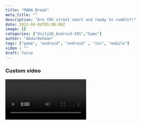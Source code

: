 ```yaml
---
title: "MANA Break"
meta_title: ""
description: "Are YOU street smart and ready to rumble?!"
date: 2022-04-04T05:00:00Z
image: []
categories: ["Unity3D_Android-IOS","Game"]
author: "AbdurRehman"
tags: ["game", "android", "android" , "ios", "mobile"]
video : ""
draft: false
---
```


### Custom video

<Video width="50%" src="/Games/BKG/Clients/ManaBreak/DemonBallShoot.mp4" />


<ul>
  <li class="nav-item">
    <a class="nav-link" href="/">Home</a>
  </li>
  <li class="nav-item">
    <a class="nav-link" href="about/">About</a>
  </li>
</ul>
